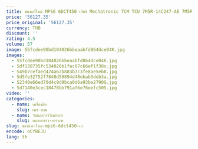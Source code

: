 ```yaml
---
title: ของแท้ใหม่ MPS6 6DCT450 เกียร์ Mechatronic TCM TCU 7M5R-14C247-AE 7M5R-7H035-CA สําหรับ Ford Vo lvo
price: '56127.35'
price_original: '56127.35'
currency: THB
discount: ''
rating: 4.5
volume: 57
image: S5fcdee90bd104026bbeaabfd864dce04K.jpg
images:
  - S5fcdee90bd104026bbeaabfd864dce04K.jpg
  - Sdf138735fc534026b1fac67c66ef1f38x.jpg
  - S49b7cefaed424a62b883b7c3fe8ae5eb8.jpg
  - Sd5fe32752f7840d59894d48ebab3deb3a.jpg
  - S2340e66ed70d4c9d9bca0d6a93be2790G.jpg
  - Sd7140e3cec18478bb791af6e76eefc505.jpg
video: ''
categories:
  - name: เครื่องมือ
    slug: เคร-องม
  - name: วัดและการวิเคราะห์
    slug: ดและการว-เคราะห
slug: ของแท-ใหม-mps6-6dct450-เก
encode: oCYBEJU
lang: th
---
```

  